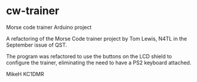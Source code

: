 # cw-trainer
Morse code trainer Arduino project

A refactoring of the Morse Code trainer project by Tom Lewis, N4TL in the September issue of QST.

The program was refactored to use the buttons on the LCD shield to configure the trainer, eliminating the need to have a PS2 keyboard attached.

MikeH
KC1DMR


